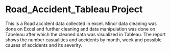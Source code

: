 # Road_Accident_Tableau Project
This is a Road accident data collected in excel. Minor data cleaning was done on Excel and further cleaning and data manipulation was done on Tabeleau after which the cleaned data was visualized in Tableau.
The report shows the number casualities and accidents by month, week and possible causes of accidents and its severity.
